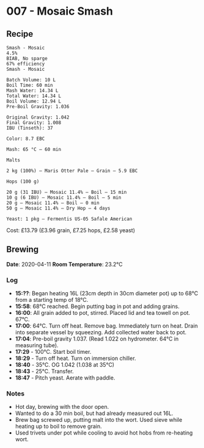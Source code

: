 # 007 - Mosaic Smash

## Recipe

```
Smash - Mosaic
4.5%
BIAB, No sparge
67% efficiency
Smash - Mosaic

Batch Volume: 10 L
Boil Time: 60 min
Mash Water: 14.34 L
Total Water: 14.34 L
Boil Volume: 12.94 L
Pre-Boil Gravity: 1.036

Original Gravity: 1.042
Final Gravity: 1.008
IBU (Tinseth): 37

Color: 8.7 EBC

Mash: 65 °C — 60 min

Malts

2 kg (100%) — Maris Otter Pale — Grain — 5.9 EBC

Hops (100 g)

20 g (31 IBU) — Mosaic 11.4% — Boil — 15 min
10 g (6 IBU) — Mosaic 11.4% — Boil — 5 min
20 g — Mosaic 11.4% — Boil — 0 min
50 g — Mosaic 11.4% — Dry Hop — 4 days

Yeast: 1 pkg — Fermentis US-05 Safale American
```

Cost: £13.79 (£3.96 grain, £7.25 hops, £2.58 yeast)

## Brewing

**Date**: 2020-04-11
**Room Temperature**: 23.2°C

### Log

 - **15:??**: Began heating 16L (23cm depth in 30cm diameter pot) up to 68°C from a starting temp of 18°C.
 - **15:58**: 68°C reached. Begin putting bag in pot and adding grains.
 - **16:00**: All grain added to pot, stirred. Placed lid and tea towell on pot. 67°C.
 - **17:00**: 64°C. Turn off heat. Remove bag. Immediately turn on heat. Drain into separate vessel by squeezing. Add collected water back to pot.
 - **17:04**: Pre-boil gravity 1.037. (Read 1.022 on hydrometer. 64°C in measuring tube).
 - **17:29** - 100°C. Start boil timer.
 - **18:29** - Turn off heat. Turn on immersion chiller.
 - **18:40** - 35°C. OG 1.042 (1.038 at 35°C)
 - **18:43** - 25°C. Transfer.
 - **18:47** - Pitch yeast. Aerate with paddle.

### Notes

 - Hot day, brewing with the door open.
 - Wanted to do a 30 min boil, but had already measured out 16L.
 - Brew bag screwed up, putting malt into the wort. Used sieve while heating up to boil to remove grain.
 - Used trivets under pot while cooling to avoid hot hobs from re-heating wort.
